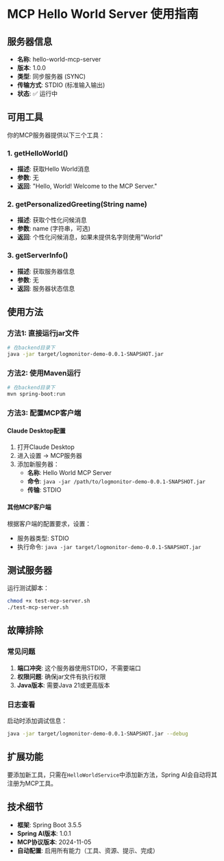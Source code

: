 # MCP Hello World Server 使用指南

## 服务器信息

- **名称**: hello-world-mcp-server
- **版本**: 1.0.0
- **类型**: 同步服务器 (SYNC)
- **传输方式**: STDIO (标准输入输出)
- **状态**: ✅ 运行中

## 可用工具

你的MCP服务器提供以下三个工具：

### 1. getHelloWorld()
- **描述**: 获取Hello World消息
- **参数**: 无
- **返回**: "Hello, World! Welcome to the MCP Server."

### 2. getPersonalizedGreeting(String name)
- **描述**: 获取个性化问候消息
- **参数**: name (字符串，可选)
- **返回**: 个性化问候消息，如果未提供名字则使用"World"

### 3. getServerInfo()
- **描述**: 获取服务器信息
- **参数**: 无
- **返回**: 服务器状态信息

## 使用方法

### 方法1: 直接运行jar文件

```bash
# 在backend目录下
java -jar target/logmonitor-demo-0.0.1-SNAPSHOT.jar
```

### 方法2: 使用Maven运行

```bash
# 在backend目录下
mvn spring-boot:run
```

### 方法3: 配置MCP客户端

#### Claude Desktop配置
1. 打开Claude Desktop
2. 进入设置 -> MCP服务器
3. 添加新服务器：
   - **名称**: Hello World MCP Server
   - **命令**: `java -jar /path/to/logmonitor-demo-0.0.1-SNAPSHOT.jar`
   - **传输**: STDIO

#### 其他MCP客户端
根据客户端的配置要求，设置：
- 服务器类型: STDIO
- 执行命令: `java -jar target/logmonitor-demo-0.0.1-SNAPSHOT.jar`

## 测试服务器

运行测试脚本：
```bash
chmod +x test-mcp-server.sh
./test-mcp-server.sh
```

## 故障排除

### 常见问题

1. **端口冲突**: 这个服务器使用STDIO，不需要端口
2. **权限问题**: 确保jar文件有执行权限
3. **Java版本**: 需要Java 21或更高版本

### 日志查看

启动时添加调试信息：
```bash
java -jar target/logmonitor-demo-0.0.1-SNAPSHOT.jar --debug
```

## 扩展功能

要添加新工具，只需在`HelloWorldService`中添加新方法，Spring AI会自动将其注册为MCP工具。

## 技术细节

- **框架**: Spring Boot 3.5.5
- **Spring AI版本**: 1.0.1
- **MCP协议版本**: 2024-11-05
- **自动配置**: 启用所有能力（工具、资源、提示、完成）
